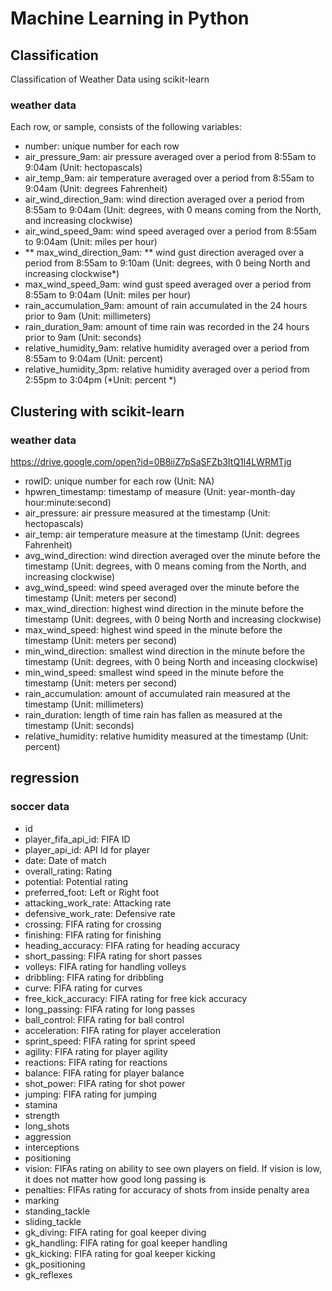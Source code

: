 # Machine Learning in Python

## Classification
Classification of Weather Data 
using scikit-learn 
### weather data 

Each row, or sample, consists of the following variables:

- number: unique number for each row
- air_pressure_9am: air pressure averaged over a period from 8:55am to 9:04am (Unit: hectopascals)
- air_temp_9am: air temperature averaged over a period from 8:55am to 9:04am (Unit: degrees Fahrenheit)
- air_wind_direction_9am: wind direction averaged over a period from 8:55am to 9:04am (Unit: degrees, with 0 means coming from the North, and increasing clockwise)
- air_wind_speed_9am: wind speed averaged over a period from 8:55am to 9:04am (Unit: miles per hour)
- ** max_wind_direction_9am: ** wind gust direction averaged over a period from 8:55am to 9:10am (Unit: degrees, with 0 being North and increasing clockwise*)
- max_wind_speed_9am: wind gust speed averaged over a period from 8:55am to 9:04am (Unit: miles per hour)
- rain_accumulation_9am: amount of rain accumulated in the 24 hours prior to 9am (Unit: millimeters)
- rain_duration_9am: amount of time rain was recorded in the 24 hours prior to 9am (Unit: seconds)
- relative_humidity_9am: relative humidity averaged over a period from 8:55am to 9:04am (Unit: percent)
- relative_humidity_3pm: relative humidity averaged over a period from 2:55pm to 3:04pm (*Unit: percent *)

## Clustering with scikit-learn

### weather data

https://drive.google.com/open?id=0B8iiZ7pSaSFZb3ItQ1l4LWRMTjg

- rowID: unique number for each row (Unit: NA)
- hpwren_timestamp: timestamp of measure (Unit: year-month-day hour:minute:second)
- air_pressure: air pressure measured at the timestamp (Unit: hectopascals)
- air_temp: air temperature measure at the timestamp (Unit: degrees Fahrenheit)
- avg_wind_direction: wind direction averaged over the minute before the timestamp (Unit: degrees, with 0 means coming from the North, and increasing clockwise)
- avg_wind_speed: wind speed averaged over the minute before the timestamp (Unit: meters per second)
- max_wind_direction: highest wind direction in the minute before the timestamp (Unit: degrees, with 0 being North and increasing clockwise)
- max_wind_speed: highest wind speed in the minute before the timestamp (Unit: meters per second)
- min_wind_direction: smallest wind direction in the minute before the timestamp (Unit: degrees, with 0 being North and inceasing clockwise)
- min_wind_speed: smallest wind speed in the minute before the timestamp (Unit: meters per second)
- rain_accumulation: amount of accumulated rain measured at the timestamp (Unit: millimeters)
- rain_duration: length of time rain has fallen as measured at the timestamp (Unit: seconds)
- relative_humidity: relative humidity measured at the timestamp (Unit: percent)


## regression

### soccer data


- id
- player_fifa_api_id:  FIFA ID
- player_api_id:  API Id for player
- date:  Date of match
- overall_rating: Rating
- potential: Potential rating
- preferred_foot: Left or Right foot
- attacking_work_rate: Attacking rate
- defensive_work_rate: Defensive rate
- crossing: FIFA rating for crossing
- finishing: FIFA rating for finishing
- heading_accuracy: FIFA rating for heading accuracy
- short_passing: FIFA rating for short passes
- volleys: FIFA rating for handling volleys
- dribbling: FIFA rating for dribbling
- curve: FIFA rating for curves
- free_kick_accuracy: FIFA rating for free kick accuracy
- long_passing: FIFA rating for long passes
- ball_control: FIFA rating for ball control
- acceleration: FIFA rating for player acceleration
- sprint_speed: FIFA rating for sprint speed
- agility: FIFA rating for player agility
- reactions: FIFA rating for reactions
- balance: FIFA rating for player balance
- shot_power: FIFA rating for shot power
- jumping: FIFA rating for jumping
- stamina
- strength
- long_shots
- aggression
- interceptions
- positioning
- vision: FIFAs rating on ability to see own players on field. If vision is low, it does not matter how good long passing is
- penalties: FIFAs rating for accuracy of shots from inside penalty area
- marking
- standing_tackle
- sliding_tackle
- gk_diving: FIFA rating for goal keeper diving
- gk_handling: FIFA rating for goal keeper handling
- gk_kicking: FIFA rating for goal keeper kicking
- gk_positioning
- gk_reflexes